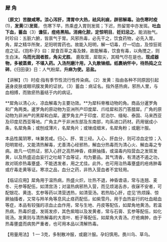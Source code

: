 ### 犀 角

**〔原文〕苦酸咸寒。涼心泻肝，清胃中大热，祛风利痰，辟邪解毒。治伤寒时疫**(1)，**发黄**(2)**发斑**，
伤寒下早，热乘虚入胃则发斑；下迟，热留胃中亦发斑。**吐血下血，蓄血**（3）**谵狂，痘疮黑陷。消痈化脓，定惊明目**。**妊妇忌之**。能消胎气。时珍曰：五脏六腑，皆禀气于胃。风邪热毒，必先干之，饮食药物，必先入胃。角，犀之精华所聚，足阳明胃药也。故能入阳明，解一切毒，疗—切血，及惊狂斑痘之证。《抱朴子》曰：犀食百草之毒及棘，故能解毒，饮食有毒，以角搅之，则生白沫。**乌而光润者胜，角尖尤胜**。 鹿取茸，犀取尖，其精气尽在是也。**现成器物，多被蒸煮，不堪入药。入汤剂磨汁用，入丸散锉细。纸裹纳怀中，待热捣之立碎**。《归田录》日：人气粉犀。**升麻为使。忌盐。**

【讲解】（1）时疫:指有季节性流行性传染病。（2）发黄：指由各种不同原因引起遍身皮肤或眼巩膜发黄的证状。（3）蓄血：病证名。指外感热病，邪热人里，与血相搏，而致瘀热蓄结于内的病证。

**犀角以清心火，凉血解毒为主要功效。**为犀科脊椎动物的角。商品分暹罗角和广角两类。暹罗角的原动物为亚洲所产印度犀、爪哇犀和苏门答腊犀。广角的原动物为非洲产的黑犀和白犀。暹罗角主产于印度、尼泊尔、缅甸、泰国、马来西亚及印度尼西亚等地。广角主产于非洲东部及东南部，均系进口药材。药用锯成小条，名犀角条；或刨成薄片，名犀角片；或锉成细末，名犀角粉；或磨汁服。

本品性属阴寒，味兼苦咸。归心、肝、胃三经。入心、肝血分，则可凉血定惊；入阳明胃经，又能清热解毒，尤善清心经邪热，解血分热毒而为清心火、解血毒之专病。故凡一切热证，邪入心肝之高热神昏，痉厥抽搐，或温毒内陷营血之发斑发黄，以及热盛迫血妄行之吐衄下血等证，均为要品。其气清香，有清透不遏之功，故对斑疹热毒壅盛、不能透发者，用之尤佳。此外，也可用治热毒壅盛的疮疡肿毒或疔毒走黄等证。寒凉之品，血分之药，非热入营血者不宜轻用。

【临证应用】犀角用于温热病，热盛火炽，壮热不退，神昏谵语，常与连翘、麦冬、元参等配伍，如清宫汤；对温热病邪热入营，而见烦渴舌赤，夜寐不安者，可配银花、黄连、玄参等药以清营透热，如清营汤。若热陷心肝，症见'热烦躁、惊厥抽搐者，又常与羚羊角等息风止痉药配伍，如紫雪丹。用于血热妄行的吐血衄血等症，本品有较强的凉血止血作用，常与生地、丹皮等配伍，如犀角地黄汤。若温热病，热毒炽盛，发斑发疹，其色紫暗以及发黄者，常与石膏、玄参等配伍，如化斑汤。发黄则与清热解毒的大青叶、栀子等配伍，如犀角大青汤。疔疮痈肿，由于热毒壅盛而病势严重者，也可用本品以清解热毒。

【用量用法】	1 — 3克，多制散冲服，或磨汁服。孕妇慎用。畏川乌、草乌。
